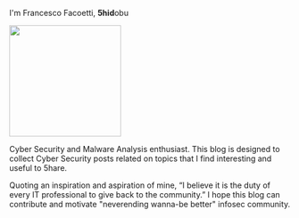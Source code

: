 I'm Francesco Facoetti, **5hid**obu

<img src="https://github.com/user-attachments/assets/b5c1c431-244d-4e4e-87ac-b0f17f03a658" width="200" height="200">

Cyber Security and Malware Analysis enthusiast. 
This blog is designed to collect Cyber Security posts related on topics that I find interesting and useful to 5hare.

Quoting an inspiration and aspiration of mine, “I believe it is the duty of every IT professional to give back to the community.” 
I hope this blog can contribute and motivate "neverending wanna-be better" infosec community.


